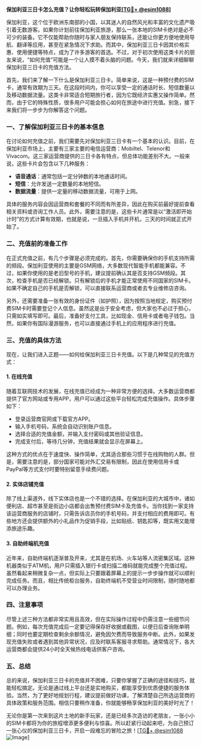 **保加利亚三日卡怎么充值？让你轻松玩转保加利亚[[TG💪+ @esim1088](https://t.me/s/esim1088)]**

保加利亚，这个位于欧洲东南部的小国，以其迷人的自然风光和丰富的文化遗产吸引着无数游客。如果你计划前往保加利亚旅游，那么一张本地的SIM卡绝对是必不可少的装备。它不仅能帮助你随时与家人朋友保持联系，还能让你更方便地使用导航、翻译等应用，甚至在紧急情况下求助。而其中，保加利亚三日卡因其价格实惠、使用便捷等特点，成为了许多游客的首选。不过，对于初次使用这类卡片的朋友来说，“如何充值”可能是一个让人摸不着头脑的问题。今天，我们就来详细聊聊保加利亚三日卡的充值方法。

首先，我们来了解一下什么是保加利亚三日卡。简单来说，这是一种预付费的SIM卡，通常有效期为三天。在这段时间内，你可以享受一定的通话时长、短信数量以及移动数据流量。这类卡非常适合短期旅行者，因为它既经济实惠又操作简单。然而，由于它的特殊性质，很多用户可能会担心如何在旅途中进行充值。别急，接下来我们将一步步为你解答这个问题。

### **一、了解保加利亚三日卡的基本信息**

在讨论如何充值之前，我们需要先对保加利亚三日卡有一个基本的认识。目前，在保加利亚市场上，主要有三家主要的电信运营商：Mobiltel、Telenor和Vivacom。这三家运营商提供的三日卡各有特点，但总体功能差别不大。一般来说，这些卡片会包含以下几种服务：

- **语音通话**：通常包括一定分钟数的本地通话时间。
- **短信**：允许发送一定数量的本地短信。
- **数据流量**：提供一定量的移动数据流量，可用于上网。

具体的服务内容会因运营商和套餐的不同而有所差异，因此在购买前最好提前查看相关资料或咨询工作人员。此外，需要注意的是，这些卡片通常是以“激活即开始计时”的方式计算有效期，也就是说，一旦插入手机并开机，三天的时间就正式开始了。

### **二、充值前的准备工作**

在正式充值之前，有几个步骤是必须完成的。首先，你需要确保你的手机支持所需的频段。保加利亚使用的主要是GSM网络，大多数现代智能手机都能兼容。不过，如果你使用的是老旧型号的手机，建议提前确认其是否支持GSM频段。其次，检查手机是否已经解锁。只有解锁后的手机才能正常使用不同国家的SIM卡。如果不确定自己的手机是否解锁，可以直接联系运营商或者去专业维修店咨询。

另外，还需要准备一张有效的身份证件（如护照），因为按照当地规定，购买预付费SIM卡时需要登记个人信息。虽然这是出于安全考虑，但大家也不必过于担心，只需如实填写即可。最后，准备好支付工具，比如现金、信用卡或者电子钱包。当然，如果你有国际漫游服务，也可以直接通过手机上的应用程序进行充值。

### **三、充值的具体方法**

现在，让我们进入正题——如何给保加利亚三日卡充值。以下是几种常见的充值方式：

#### **1. 在线充值**
随着互联网技术的发展，在线充值已经成为一种非常方便的选择。大多数运营商都提供了官方网站或专用APP，用户可以通过这些平台轻松完成充值操作。具体步骤如下：

- 登录运营商官网或下载官方APP。
- 输入手机号码，系统会自动识别账户信息。
- 选择合适的充值金额，并输入支付密码或其他验证信息。
- 完成支付后，等待几分钟，充值结果就会显示在屏幕上。

这种方式的优点在于速度快、操作简单，尤其适合那些习惯于在线购物的人群。但是，需要注意的是，部分国家可能对外汇交易有限制，因此在使用信用卡或PayPal等方式支付时要特别留意手续费问题。

#### **2. 实体店铺充值**
除了线上渠道外，线下实体店也是一个不错的选择。在保加利亚的大城市中，诸如便利店、超市甚至是街边小店都会出售预付费SIM卡及充值卡。当你找到一家支持该运营商服务的店铺时，只需告诉店员你的手机号码，并支付相应的费用即可。有些地方还会提供额外的小礼品作为促销手段，比如贴纸、钥匙扣等，既实用又能增添旅途乐趣。

#### **3. 自助终端机充值**
近年来，自助终端机逐渐普及开来，尤其是在机场、火车站等人流密集区域。这种机器类似于ATM机，用户只需插入银行卡或扫描二维码就能完成整个充值过程。虽然看起来稍微复杂一点，但实际上只要跟着屏幕上的提示一步步操作就可以顺利完成任务。而且，相比传统柜台服务，自助终端机不受营业时间限制，随时随地都可以办理业务。

### **四、注意事项**

尽管上述三种方法都非常实用且高效，但在实际操作过程中仍需注意一些细节问题。例如，每次充值完成后一定要记得保存好收据或截图，以便日后查询账单明细；同时也要定期检查剩余余额情况，避免因欠费而导致服务中断。此外，如果发现充值失败或者遇到其他异常状况，应及时联系客服寻求帮助。通常情况下，各大运营商都会提供24小时全天候热线电话供客户咨询。

### **五、总结**

总的来说，保加利亚三日卡的充值并不困难，只要你掌握了正确的途径和技巧，就能轻松搞定。无论是通过线上平台还是实地购买，都能享受到优质便捷的服务体验。当然，为了更好地规划行程，建议提前做好功课，了解清楚自己所选运营商的具体政策和服务范围。相信只要稍作准备，你就能够畅享保加利亚的美好时光了！

无论你是第一次来到这片土地的新手玩家，还是已经多次造访的老朋友，一张小小的SIM卡都将为你的旅程增添更多便利与惊喜。所以赶紧行动起来吧，为自己预订一张心仪的保加利亚三日卡，开启一段难忘的冒险之旅！[[TG💪+ @esim1088](https://t.me/s/esim1088) ![Image](https://i.postimg.cc/4NQfJmqS/Snipaste-2025-05-13-00-14-12.png)]